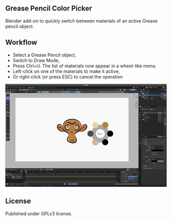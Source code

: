 ## Grease Pencil Color Picker

Blender add-on to quickly switch between materials of an active Grease pencil object.

## Workflow 

* Select a Grease Pencil object,
* Switch to Draw Mode,
* Press Ctrl+U. The list of materials now appear in a wheel-like menu.
* Left-click on one of the materials to make it active,
* Or right-click (or press ESC) to cancel the operation

![Preview](img/gcp_preview.png "Preview of the GP Color Picker")

## License

Published under GPLv3 license.